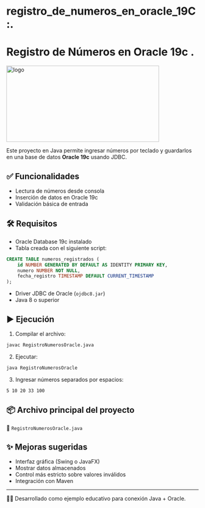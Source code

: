 # registro_de_numeros_en_oracle_19C :.
# Registro de Números en Oracle 19c .

<img width="400" height="200" alt="logo" src="https://github.com/user-attachments/assets/d2ca0d79-a0ce-461a-9842-0f37f3f967fc" />    

Este proyecto en Java permite ingresar números por teclado y guardarlos en una base de datos **Oracle 19c** usando JDBC.

## ✅ Funcionalidades
- Lectura de números desde consola
- Inserción de datos en Oracle 19c
- Validación básica de entrada

## 🛠️ Requisitos
- Oracle Database 19c instalado
- Tabla creada con el siguiente script:

```sql
CREATE TABLE numeros_registrados (
    id NUMBER GENERATED BY DEFAULT AS IDENTITY PRIMARY KEY,
    numero NUMBER NOT NULL,
    fecha_registro TIMESTAMP DEFAULT CURRENT_TIMESTAMP
);
```

- Driver JDBC de Oracle (`ojdbc8.jar`)
- Java 8 o superior

## ▶️ Ejecución
1. Compilar el archivo:

```bash
javac RegistroNumerosOracle.java
```

2. Ejecutar:

```bash
java RegistroNumerosOracle
```

3. Ingresar números separados por espacios:

```
5 10 20 33 100
```

## 📦 Archivo principal del proyecto
📁 `RegistroNumerosOracle.java`

## ✨ Mejoras sugeridas
- Interfaz gráfica (Swing o JavaFX)
- Mostrar datos almacenados
- Control más estricto sobre valores inválidos
- Integración con Maven

---

👨‍💻 Desarrollado como ejemplo educativo para conexión Java + Oracle.
